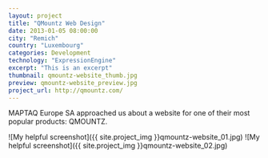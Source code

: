 ```yaml
---
layout: project
title: "QMountz Web Design"
date: 2013-01-05 08:00:00
city: "Remich"
country: "Luxembourg"
categories: Development
technology: "ExpressionEngine"
excerpt: "This is an excerpt"
thumbnail: qmountz-website_thumb.jpg
preview: qmountz-website_preview.jpg
project_url: http://qmountz.com/
---
```


MAPTAQ Europe SA approached us about a website for one of their most popular products: QMOUNTZ.

![My helpful screenshot]({{ site.project_img }}qmountz-website_01.jpg)
![My helpful screenshot]({{ site.project_img }}qmountz-website_02.jpg)
